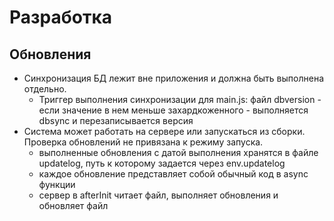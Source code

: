 # Разработка

## Обновления
- Синхронизация БД лежит вне приложения и должна быть выполнена отдельно.
  - Триггер выполнения синхронизации для main.js: файл dbversion - если
  значение в нем меньше захардкоженного - выполняется dbsync и перезаписывается версия
- Система может работать на сервере или запускаться из сборки. Проверка обновлений 
не привязана к режиму запуска.
  - выполненные обновления с датой выполнения хранятся в файле updatelog, путь к которому
  задается через env.updatelog
  - каждое обновление представляет собой обычный код в async функции
  - сервер в afterInit читает файл, выполняет обновления и обновляет файл
  
 
